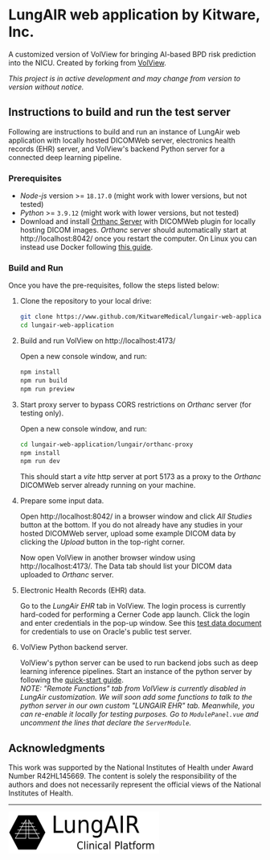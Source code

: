 # LungAIR web application by Kitware, Inc.

A customized version of VolView for bringing AI-based BPD risk prediction into the NICU.
Created by forking from [VolView](https://github.com/kitware/volview).

_This project is in active development and may change from version to version without notice._

## Instructions to build and run the test server
Following are instructions to build and run an instance of LungAir web application with
locally hosted DICOMWeb server, electronics health records (EHR) server, and VolView's
backend Python server for a connected deep learning pipeline.

### Prerequisites
- _Node-js_ version >= `18.17.0` (might work with lower versions, but not tested)
- _Python_ >= `3.9.12` (might work with lower versions, but not tested)
- Download and install [Orthanc Server](https://www.orthanc-server.com/download.php)
  with DICOMWeb plugin for locally hosting DICOM images.
  _Orthanc_ server should automatically start at http://localhost:8042/ once you restart the
  computer. On Linux you can instead use Docker following [this guide](orthanc-docker-quickstart.md).

### Build and Run
Once you have the pre-requisites, follow the steps listed below:

1. Clone the repository to your local drive:
    ```bash
    git clone https://www.github.com/KitwareMedical/lungair-web-application --branch=lungair-main
    cd lungair-web-application
    ```

2. Build and run VolView on http://localhost:4173/ 

    Open a new console window, and run:
    ```bash
    npm install
    npm run build
    npm run preview
    ```

3. Start proxy server to bypass CORS restrictions on _Orthanc_ server (for testing only).

    Open a new console window, and run:
    ```bash
    cd lungair-web-application/lungair/orthanc-proxy
    npm install
    npm run dev
    ```
    This should start a _vite_ http server at port 5173 as a proxy to the _Orthanc_ DICOMWeb
    server already running on your machine.

4. Prepare some input data.

    Open http://localhost:8042/ in a browser window and click _All Studies_ button at the bottom.
    If you do not already have any studies in your hosted DICOMWeb server, upload some example
    DICOM data by clicking the _Upload_ button in the top-right corner.

    Now open VolView in another browser window using http://localhost:4173/.
    The Data tab should list your DICOM data uploaded to _Orthanc_ server.

5. Electronic Health Records (EHR) data.

   Go to the _LungAir EHR_ tab in VolView. The login process is currently hard-coded for
   performing a Cerner Code app launch. Click the login and enter credentials in the
   pop-up window. See this [test data document](https://docs.google.com/document/d/10RnVyF1etl_17pyCyK96tyhUWRbrTyEcqpwzW-Z-Ybs/edit)
   for credentials to use on Oracle's public test server.

6. VolView Python backend server.

   VolView's python server can be used to run backend jobs such as deep learning inference pipelines.
   Start an instance of the python server by following the [quick-start guide](../documentation/content/doc/server-dev.md#starting-the-server).\
   _NOTE: "Remote Functions" tab from VolView is currently disabled in LungAir customization.
    We will soon add some functions to talk to the python server in our own custom "LUNGAIR EHR" tab.
    Meanwhile, you can re-enable it locally for testing purposes. Go to `ModulePanel.vue` and uncomment the lines that declare the `ServerModule`._

## Acknowledgments

This work was supported by the National Institutes of Health under Award Number R42HL145669.
The content is solely the responsibility of the authors and does not necessarily represent
the official views of the National Institutes of Health.

---

<img src="../lungair/resources/logo.png" width=300 />
